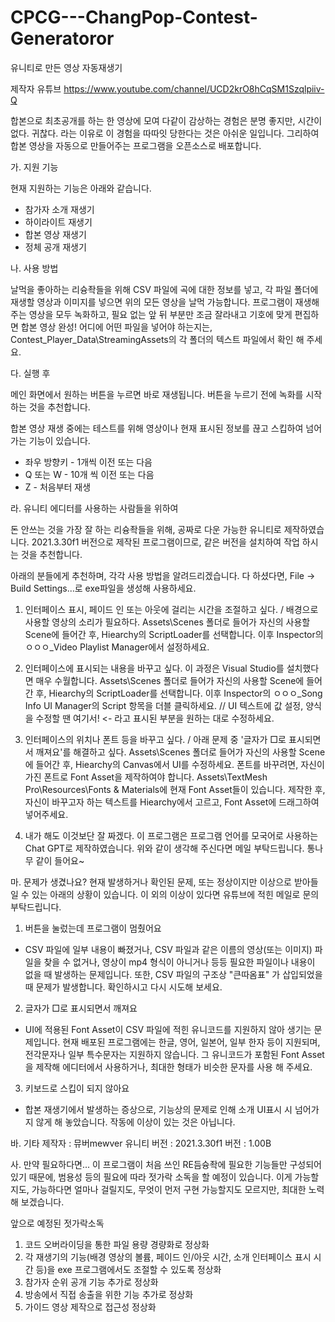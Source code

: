 # CPCG---ChangPop-Contest-Generatoror
유니티로 만든 영상 자동재생기

제작자 유튜브
https://www.youtube.com/channel/UCD2krO8hCqSM1Szqlpiiv-Q

합본으로 최초공개를 하는 한 영상에 모여 다같이 감상하는 경험은 분명 좋지만, 시간이 없다. 귀찮다. 라는 이유로 이 경험을 따따잇 당한다는 것은 아쉬운 일입니다.
그리하여 합본 영상을 자동으로 만들어주는 프로그램을 오픈소스로 배포합니다.


가. 지원 기능

현재 지원하는 기능은 아래와 같습니다.
- 참가자 소개 재생기
- 하이라이트 재생기
- 합본 영상 재생기
- 정체 공개 재생기


나. 사용 방법

날먹을 좋아하는 리슝좍들을 위해 CSV 파일에 곡에 대한 정보를 넣고, 각 파일 폴더에 재생할 영상과 이미지를 넣으면 위의 모든 영상을 날먹 가능합니다.
프로그램이 재생해주는 영상을 모두 녹화하고, 필요 없는 앞 뒤 부분만 조금 잘라내고 기호에 맞게 편집하면 합본 영상 완성!
어디에 어떤 파일을 넣어야 하는지는, Contest_Player_Data\StreamingAssets의 각 폴더의 텍스트 파일에서 확인 해 주세요.


다. 실행 후

메인 화면에서 원하는 버튼을 누르면 바로 재생됩니다.
버튼을 누르기 전에 녹화를 시작하는 것을 추천합니다.

합본 영상 재생 중에는 테스트를 위해 영상이나 현재 표시된 정보를 끊고 스킵하여 넘어가는 기능이 있습니다.
- 좌우 방향키 - 1개씩 이전 또는 다음
- Q 또는 W - 10개 씩 이전 또는 다음
- Z - 처음부터 재생


라. 유니티 에디터를 사용하는 사람들을 위하여

돈 안쓰는 것을 가장 잘 하는 리슝좍들을 위해, 공짜로 다운 가능한 유니티로 제작하였습니다.
2021.3.30f1 버전으로 제작된 프로그램이므로, 같은 버전을 설치하여 작업 하시는 것을 추천합니다.

아래의 분들에게 추천하며, 각각 사용 방법을 알려드리겠습니다.
다 하셨다면, File -> Build Settings...로 exe파일을 생성해 사용하세요.

1. 인터페이스 표시, 페이드 인 또는 아웃에 걸리는 시간을 조절하고 싶다. / 배경으로 사용할 영상의 소리가 필요하다.
Assets\Scenes 폴더로 들어가 자신의 사용할 Scene에 들어간 후, Hiearchy의 ScriptLoader를 선택합니다.
이후 Inspector의 ㅇㅇㅇ_Video Playlist Manager에서 설정하세요.
  
2. 인터페이스에 표시되는 내용을 바꾸고 싶다.
이 과정은 Visual Studio를 설치했다면 매우 수월합니다.
Assets\Scenes 폴더로 들어가 자신의 사용할 Scene에 들어간 후, Hiearchy의 ScriptLoader를 선택합니다.
이후 Inspector의 ㅇㅇㅇ_Song Info UI Manager의 Script 항목을 더블 클릭하세요.
// UI 텍스트에 값 설정, 양식을 수정할 땐 여기서! <- 라고 표시된 부분을 원하는 대로 수정하세요.
 
3. 인터페이스의 위치나 폰트 등을 바꾸고 싶다. / 아래 문제 중 '글자가 □로 표시되면서 깨져요'를 해결하고 싶다.
Assets\Scenes 폴더로 들어가 자신의 사용할 Scene에 들어간 후, Hiearchy의 Canvas에서 UI를 수정하세요.
폰트를 바꾸려면, 자신이 가진 폰트로 Font Asset을 제작하여야 합니다.
Assets\TextMesh Pro\Resources\Fonts & Materials에 현재 Font Asset들이 있습니다.
제작한 후, 자신이 바꾸고자 하는 텍스트를 Hiearchy에서 고르고, Font Asset에 드래그하여 넣어주세요.
    
4. 내가 해도 이것보단 잘 짜겠다.
이 프로그램은 프로그램 언어를 모국어로 사용하는 Chat GPT로 제작하였습니다.
위와 같이 생각해 주신다면 메일 부탁드립니다. 통나무 같이 들어요~


마. 문제가 생겼나요?
현재 발생하거나 확인된 문제, 또는 정상이지만 이상으로 받아들일 수 있는 아래의 상황이 있습니다.
이 외의 이상이 있다면 유튜브에 적힌 메일로 문의 부탁드립니다.

1. 버튼을 눌렀는데 프로그램이 멈췄어요
- CSV 파일에 일부 내용이 빠졌거나, CSV 파일과 같은 이름의 영상(또는 이미지) 파일을 찾을 수 없거나, 영상이 mp4 형식이 아니거나 등등
필요한 파일이나 내용이 없을 때 발생하는 문제입니다.
또한, CSV 파일의 구조상 "큰따옴표" 가 삽입되었을 때 문제가 발생합니다.
확인하시고 다시 시도해 보세요.
  
2. 글자가 □로 표시되면서 깨져요
- UI에 적용된 Font Asset이 CSV 파일에 적힌 유니코드를 지원하지 않아 생기는 문제입니다.
현재 배포된 프로그램에는 한글, 영어, 일본어, 일부 한자 등이 지원되며,
전각문자나 일부 특수문자는 지원하지 않습니다.
그 유니코드가 포함된 Font Asset을 제작해 에디터에서 사용하거나, 최대한 형태가 비슷한 문자를 사용 해 주세요.

3. 키보드로 스킵이 되지 않아요
- 합본 재생기에서 발생하는 증상으로, 기능상의 문제로 인해 소개 UI표시 시 넘어가지 않게 해 놓았습니다.
작동에 이상이 있는 것은 아닙니다.


바. 기타
제작자 : 뮤버mewver
유니티 버전 : 2021.3.30f1
버전 : 1.00B

   
사. 만약 필요하다면...
이 프로그램이 처음 쓰인 RE듬슝좍에 필요한 기능들만 구성되어 있기 때문에, 범용성 등의 필요에 따라 젓가락 소독을 할 예정이 있습니다.
이게 가능할 지도, 가능하다면 얼마나 걸릴지도, 무엇이 먼저 구현 가능할지도 모르지만, 최대한 노력해 보겠습니다.

앞으로 예정된 젓가락소독
1. 코드 오버라이딩을 통한 파일 용량 경량화로 정상화
2. 각 재생기의 기능(배경 영상의 볼륨, 페이드 인/아웃 시간, 소개 인터페이스 표시 시간 등)을 exe 프로그램에서도 조절할 수 있도록 정상화
3. 참가자 순위 공개 기능 추가로 정상화
4. 방송에서 직접 송출을 위한 기능 추가로 정상화
5. 가이드 영상 제작으로 접근성 정상화
